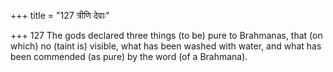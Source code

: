 +++
title = "127 त्रीणि देवाः"

+++
127	The gods declared three things (to be) pure to Brahmanas, that (on which) no (taint is) visible, what has been washed with water, and what has been commended (as pure) by the word (of a Brahmana).